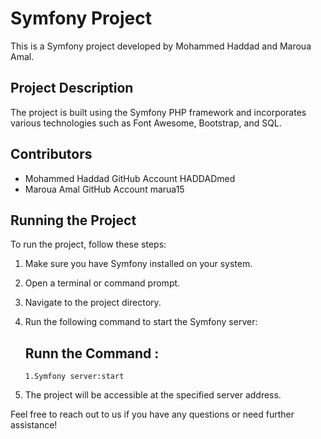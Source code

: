 # Symfony Project

This is a Symfony project developed by Mohammed Haddad and Maroua Amal.

## Project Description

The project is built using the Symfony PHP framework and incorporates various technologies such as Font Awesome, Bootstrap, and SQL.

## Contributors

- Mohammed Haddad    GitHub Account HADDADmed
- Maroua Amal    GitHub Account marua15

## Running the Project

To run the project, follow these steps:

1. Make sure you have Symfony installed on your system.
2. Open a terminal or command prompt.
3. Navigate to the project directory.
4. Run the following command to start the Symfony server:

     ## Runn the Command :   
       1.Symfony server:start 
       
   
5. The project will be accessible at the specified server address.

Feel free to reach out to us if you have any questions or need further assistance!

   
   

